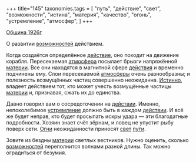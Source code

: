 +++
title="145"
taxonomies.tags = [
 "путь",
 "действие",
 "свет",
 "возможности",
 "истина",
 "материя",
 "качество",
 "огонь",
 "устремление",
 "атмосфер",
]
+++

[Община 1926г](/agni/1926)

О развитии [возможностей](/tags/возможности) действием.    

Когда создаётся определённое [действие](/tags/действие), оно походит на движение корабля. Пересекаемая [атмосфера](/tags/атмосфер) посылает брызги напряжённой [материи](/tags/материя). Все они находятся в магнитной сфере [действия](/tags/действие) и временно подчинены ему. Слои пересекаемой [атмосферы](/tags/атмосфер) очень разнообразны; и полезность возмущённых частиц совершенно неожиданна. [Истинно](/tags/истина), владеет действием тот, кто может учесть возмущённые частицы [материи](/tags/материя) и, признавая, сжать их до единства.   

Давно говорил вам о сосредоточении на [действии](/tags/действие). Именно, непоколебимое [устремление](/tags/устремление) должно быть в каждом [действии](/tags/действие). И всё же будет неправ, кто будет просыпать искры удара — эти благодатные подробности. Хозяин знает счёт зёрнам, и ловец не упустит рыбу поверх сети. [Огни](/tags/огонь) неожиданности приносят [свет](/tags/свет) [пути](/tags/путь).   

Зовите из бездны [материи](/tags/материя) светлых вестников. Нужно оценить, сколько [возможностей](/tags/атмосфер) переполнится волнами разной длины. Так можно оградиться от безумия.   

